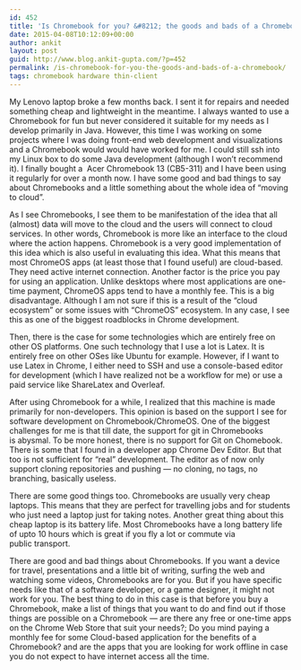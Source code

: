```yaml
---
id: 452
title: 'Is Chromebook for you? &#8212; the goods and bads of a Chromebook'
date: 2015-04-08T10:12:09+00:00
author: ankit
layout: post
guid: http://www.blog.ankit-gupta.com/?p=452
permalink: /is-chromebook-for-you-the-goods-and-bads-of-a-chromebook/
tags: chromebook hardware thin-client
---
```

My Lenovo laptop broke a few months back. I sent it for repairs and needed something cheap and lightweight in the meantime. I always wanted to use a Chromebook for fun but never considered it suitable for my needs as I develop primarily in Java. However, this time I was working on some projects where I was doing front-end web development and visualizations and a Chromebook would would have worked for me. I could still ssh into my Linux box to do some Java development (although I won&#8217;t recommend it). I finally bought a  Acer Chromebook 13 (CB5-311) and I have been using it regularly for over a month now. I have some good and bad things to say about Chromebooks and a little something about the whole idea of &#8220;moving to cloud&#8221;.

<!--more-->

As I see Chromebooks, I see them to be manifestation of the idea that all (almost) data will move to the cloud and the users will connect to cloud services. In other words, Chromebook is more like an interface to the cloud where the action happens. Chromebook is a very good implementation of this idea which is also useful in evaluating this idea. What this means that most ChromeOS apps (at least those that I found useful) are cloud-based. They need active internet connection. Another factor is the price you pay for using an application. Unlike desktops where most applications are one-time payment, ChromeOS apps tend to have a monthly fee. This is a big disadvantage. Although I am not sure if this is a result of the &#8220;cloud ecosystem&#8221; or some issues with &#8220;ChromeOS&#8221; ecosystem. In any case, I see this as one of the biggest roadblocks in Chrome development.

Then, there is the case for some technologies which are entirely free on other OS platforms. One such technology that I use a lot is Latex. It is entirely free on other OSes like Ubuntu for example. However, if I want to use Latex in Chrome, I either need to SSH and use a console-based editor for development (which I have realized not be a workflow for me) or use a paid service like ShareLatex and Overleaf.

After using Chromebook for a while, I realized that this machine is made primarily for non-developers. This opinion is based on the support I see for software development on Chromebook/ChromeOS. One of the biggest challenges for me is that till date, the support for git in Chromebooks is abysmal. To be more honest, there is no support for Git on Chomebook. There is some that I found in a developer app Chrome Dev Editor. But that too is not sufficient for &#8220;real&#8221; development. The editor as of now only support cloning repositories and pushing &#8212; no cloning, no tags, no branching, basically useless.

There are some good things too. Chromebooks are usually very cheap laptops. This means that they are perfect for travelling jobs and for students who just need a laptop just for taking notes. Another great thing about this cheap laptop is its battery life. Most Chromebooks have a long battery life of upto 10 hours which is great if you fly a lot or commute via public transport.

There are good and bad things about Chromebooks. If you want a device for travel, presentations and a little bit of writing, surfing the web and watching some videos, Chromebooks are for you. But if you have specific needs like that of a software developer, or a game designer, it might not work for you. The best thing to do in this case is that before you buy a Chromebook, make a list of things that you want to do and find out if those things are possible on a Chromebook &#8212; are there any free or one-time apps on the Chrome Web Store that suit your needs?; Do you mind paying a monthly fee for some Cloud-based application for the benefits of a Chromebook? and are the apps that you are looking for work offline in case you do not expect to have internet access all the time.
